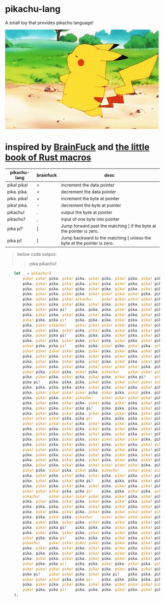 # pikachu-lang
A small toy that provides pikachu language!

![pikachu](timg.gif)

# inspired by [BrainFuck](http://www.muppetlabs.com/~breadbox/bf/) and [the little book of Rust macros](https://danielkeep.github.io/tlborm/book/index.html)

|  pikachu-lang   |  brainfuck  |   desc   |
|      ----       |    ----     |   ----   |
|pika! pika!      |  >          |    increment the data pointer|
|pika. pika.      |  <          |    decrement the data pointer|
|pika. pika!      |  +          |    increment the byte at pointer|
|pika! pika.      |  -          |    decrement the byte at pointer|
|pikachu!         |  .          |    output the byte at pointer|
|pikachu?         |  ,          |    input of one byte into pointer|
|pika pi?         |  \[          |   Jump forward past the matching \] if the byte at the pointer is zero.|
|pika pi!         |  \]          |    Jump backward to the matching \[ unless the byte at the pointer is zero.|

>below code output:
>>pika pikachu!

```Rust
    let _ = pikachu!(
        pika! pika! pika. pika! pika. pika! pika. pika! pika. pika! pika. pika! pika. pika!
        pika. pika! pika. pika! pika. pika! pika. pika! pika. pika! pika pi?    pika. pika.
        pika. pika! pika. pika! pika. pika! pika. pika! pika. pika! pika. pika! pika. pika!
        pika. pika! pika. pika! pika. pika! pika! pika! pika! pika. pika pi!    pika. pika.
        pika. pika! pika. pika! pikachu!    pika! pika! pika! pika! pika. pika! pika. pika!
        pika. pika! pika. pika! pika. pika! pika. pika! pika. pika! pika. pika! pika. pika!
        pika. pika! pika pi?    pika. pika. pika. pika! pika. pika! pika. pika! pika. pika!
        pika. pika! pika. pika! pika. pika! pika. pika! pika. pika! pika. pika! pika! pika!
        pika! pika. pika pi!    pika. pika. pika. pika! pika. pika! pika. pika! pika. pika!
        pika. pika! pikachu!    pika! pika! pika! pika! pika. pika! pika. pika! pika. pika!
        pika. pika! pika. pika! pika. pika! pika. pika! pika. pika! pika. pika! pika. pika!
        pika. pika! pika pi?    pika. pika. pika. pika! pika. pika! pika. pika! pika. pika!
        pika. pika! pika. pika! pika. pika! pika. pika! pika. pika! pika. pika! pika! pika!
        pika! pika. pika pi!    pika. pika. pika! pika. pika! pika. pika! pika. pikachu!
        pika! pika! pika! pika! pika. pika! pika. pika! pika. pika! pika. pika! pika. pika!
        pika. pika! pika. pika! pika. pika! pika. pika! pika. pika! pika pi?    pika. pika.
        pika. pika! pika. pika! pika. pika! pika. pika! pika. pika! pika. pika! pika. pika!
        pika. pika! pika. pika! pika. pika! pika! pika! pika! pika. pika pi!    pika. pika.
        pika! pika. pika! pika. pika! pika. pikachu!    pika! pika! pika! pika! pika. pika!
        pika. pika! pika. pika! pika. pika! pika. pika! pika pi?    pika! pika! pika. pika!
        pika pi?    pika. pika. pika. pika! pika. pika! pika! pika! pika! pika. pika pi!
        pika. pika. pika. pika. pika. pika! pika. pika! pika. pika! pika. pika! pika. pika!
        pika. pika! pika! pika! pika! pika. pika! pika. pika! pika. pika pi!    pika. pika.
        pika. pika! pika. pika! pikachu!    pika! pika! pika! pika! pika. pika! pika. pika!
        pika. pika! pika. pika! pika. pika! pika. pika! pika. pika! pika. pika! pika. pika!
        pika. pika! pika. pika! pika pi?    pika. pika. pika. pika! pika. pika! pika. pika!
        pika. pika! pika. pika! pika. pika! pika. pika! pika. pika! pika. pika! pika. pika!
        pika! pika! pika! pika. pika pi!    pika. pika. pika. pika! pika. pika! pikachu!
        pika! pika! pika! pika! pika. pika! pika. pika! pika. pika! pika. pika! pika. pika!
        pika. pika! pika. pika! pika. pika! pika. pika! pika. pika! pika pi?    pika. pika.
        pika. pika! pika. pika! pika. pika! pika. pika! pika. pika! pika. pika! pika. pika!
        pika. pika! pika. pika! pika. pika! pika! pika! pika! pika. pika pi!    pika. pika.
        pika. pika! pika. pika! pika. pika! pika. pika! pika. pika! pikachu!    pika! pika!
        pika! pika! pika. pika! pika. pika! pika. pika! pika. pika! pika. pika! pika. pika!
        pika. pika! pika. pika! pika. pika! pika. pika! pika. pika! pika pi?    pika. pika.
        pika. pika! pika. pika! pika. pika! pika. pika! pika. pika! pika. pika! pika. pika!
        pika. pika! pika. pika! pika. pika! pika! pika! pika! pika. pika pi!    pika. pika.
        pika! pika. pika! pika. pika! pika. pikachu!    pika! pika! pika! pika! pika. pika!
        pika. pika! pika. pika! pika. pika! pika. pika! pika. pika! pika. pika! pika. pika!
        pika. pika! pika. pika! pika pi?    pika. pika. pika. pika! pika. pika! pika. pika!
        pika. pika! pika. pika! pika. pika! pika. pika! pika. pika! pika. pika! pika. pika!
        pika! pika! pika! pika. pika pi!    pika. pika. pika! pika. pika! pika. pika! pika.
        pikachu!    pika! pika! pika! pika! pika. pika! pika. pika! pika. pika! pika. pika!
        pika. pika! pika. pika! pika. pika! pika. pika! pika. pika! pika. pika! pika pi?
        pika. pika. pika. pika! pika. pika! pika. pika! pika. pika! pika. pika! pika. pika!
        pika. pika! pika. pika! pika. pika! pika. pika! pika! pika! pika! pika. pika pi!
        pika. pika. pika! pika. pikachu!    pika! pika! pika! pika! pika. pika! pika. pika!
        pika. pika! pika. pika! pika. pika! pika. pika! pika. pika! pika. pika! pika. pika!
        pika. pika! pika pi?    pika. pika. pika. pika! pika. pika! pika. pika! pika. pika!
        pika. pika! pika. pika! pika. pika! pika. pika! pika. pika! pika. pika! pika! pika!
        pika! pika. pika pi!    pika. pika. pika. pika! pika. pika! pika. pika! pika. pika!
        pikachu!    pika! pika! pika! pika! pika. pika! pika. pika! pika. pika! pika. pika!
        pika. pika! pika. pika! pika. pika! pika. pika! pika. pika! pika. pika! pika pi?
        pika. pika. pika. pika! pika. pika! pika. pika! pika. pika! pika. pika! pika. pika!
        pika. pika! pika. pika! pika. pika! pika. pika! pika. pika! pika. pika! pika! pika!
        pika! pika. pika pi!    pika. pika. pika! pika. pika! pika. pika! pika. pikachu!
        pika! pika! pika! pika! pika. pika! pika. pika! pika. pika! pika. pika! pika. pika!
        pika pi?    pika! pika! pika. pika! pika pi?    pika. pika. pika. pika! pika. pika!
        pika! pika! pika! pika. pika pi!    pika. pika. pika. pika. pika. pika! pika. pika!
        pika. pika! pika. pika! pika. pika! pika. pika! pika! pika! pika! pika. pika! pika.
        pika! pika. pika pi!    pika. pika. pika. pika! pika. pika! pika. pika! pikachu!
    );

```






